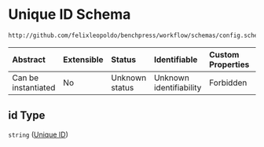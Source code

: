 # Unique ID Schema

```txt
http://github.com/felixleopoldo/benchpress/workflow/schemas/config.schema.json#/definitions/gcastle_iidsimulation/properties/id
```



| Abstract            | Extensible | Status         | Identifiable            | Custom Properties | Additional Properties | Access Restrictions | Defined In                                                        |
| :------------------ | :--------- | :------------- | :---------------------- | :---------------- | :-------------------- | :------------------ | :---------------------------------------------------------------- |
| Can be instantiated | No         | Unknown status | Unknown identifiability | Forbidden         | Allowed               | none                | [config.schema.json\*](config.schema.json "open original schema") |

## id Type

`string` ([Unique ID](config-definitions-gcastle_iidsimulation-properties-unique-id.md))
